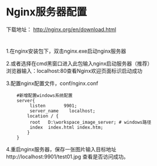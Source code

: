 # Nginx服务器配置
下载地址：
http://nginx.org/en/download.html

#
1.在nginx安装包下，双击nginx.exe启动nginx服务器<br/>

2.或者选择在cmd黑窗口进入此包输入nginx启动服务器（推荐）<br/>
浏览器输入：localhost:80查看Nginx欢迎页面标识启动成功<br/>

3.配置nginx配置文件，conf/nginx.conf<br/>
```
    #新增配置windows系统配置
    server{
         listen       9901; 
         server_name	localhost;
  		location / { 
     	 root   D:\workspace_image_server; # windows路径
    	 index  index.html index.htm;
  		}
  	}
```

4.重启nginx服务器，保存一张图片输入目标地址 http://localhost:9901/test01.jpg 查看是否访问成功。<br/>

